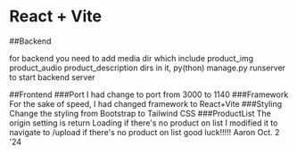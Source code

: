 # React + Vite

##Backend

for backend you need to add media dir
which include product_img product_audio product_description dirs in it,
py(thon) manage.py runserver to start backend server

##Frontend
###Port
I had change to port from 3000 to 1140
###Framework
For the sake of speed, I had changed framework to React+Vite
###Styling
Change the styling from Bootstrap to Tailwind CSS
###ProductList
The origin setting is return Loading if there's no product on list
I modified it to navigate to /upload if there's no product on list
good luck!!!!!
Aaron Oct. 2 '24
